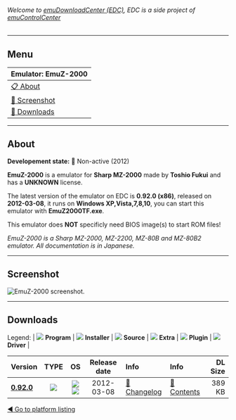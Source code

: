 ###### Welcome to [emuDownloadCenter (EDC)](https://github.com/PhoenixInteractiveNL/emuDownloadCenter/wiki/), EDC is a side project of [emuControlCenter](https://github.com/PhoenixInteractiveNL/emuControlCenter/wiki/)
***
## Menu
| **Emulator: EmuZ-2000** |
|:---------|
| [:clipboard: About](#about) |
| [:sunrise: Screenshot](#screenshot) |
| [:floppy_disk: Downloads](#downloads) |
***
## About
**Developement state:** :red_circle: Non-active (2012)

**EmuZ-2000** is a emulator for **Sharp MZ-2000** made by **Toshio Fukui** and has a **UNKNOWN** license.

The latest version of the emulator on EDC is **0.92.0 (x86)**, released on **2012-03-08**, it runs on **Windows XP,Vista,7,8,10**, you can start this emulator with **EmuZ2000TF.exe**.

This emulator does **NOT** specificly need BIOS image(s) to start ROM files!

_EmuZ-2000 is a Sharp MZ-2000, MZ-2200, MZ-80B and MZ-80B2 emulator. All documentation is in Japanese._
***
## Screenshot
![](https://raw.githubusercontent.com/PhoenixInteractiveNL/emuDownloadCenter/master/hooks/emuz2000/emulator_screen_01.jpg "EmuZ-2000 screenshot.")
***
## Downloads
Legend:
| ![](https://raw.githubusercontent.com/wiki/PhoenixInteractiveNL/emuDownloadCenter/images_misc/icon_program_24.png) **Program** | 
![](https://raw.githubusercontent.com/wiki/PhoenixInteractiveNL/emuDownloadCenter/images_misc/icon_installer_24.png) **Installer** | 
![](https://raw.githubusercontent.com/wiki/PhoenixInteractiveNL/emuDownloadCenter/images_misc/icon_source_code_24.png) **Source** | 
![](https://raw.githubusercontent.com/wiki/PhoenixInteractiveNL/emuDownloadCenter/images_misc/icon_extra_24.png) **Extra** | 
![](https://raw.githubusercontent.com/wiki/PhoenixInteractiveNL/emuDownloadCenter/images_misc/icon_plugin_24.png) **Plugin** | 
![](https://raw.githubusercontent.com/wiki/PhoenixInteractiveNL/emuDownloadCenter/images_misc/icon_driver_24.png) **Driver** | 


| Version  | TYPE | OS | Release date  | Info       | Info       | DL Size    |
|:---------|:----:|:--:|:-------------:|:-----------|:-----------|-----------:|
| [**0.92.0**](https://github.com/PhoenixInteractiveNL/edc-repo0004/raw/master/emuz2000/0.92.0.7z) | ![](https://raw.githubusercontent.com/wiki/PhoenixInteractiveNL/emuDownloadCenter/images_misc/icon_program_24.png) | ![](https://raw.githubusercontent.com/wiki/PhoenixInteractiveNL/emuDownloadCenter/images_misc/logo_windows_24.png)![](https://raw.githubusercontent.com/wiki/PhoenixInteractiveNL/emuDownloadCenter/images_misc/icon_32-bit_24.png) | 2012-03-08 | [:page_facing_up: Changelog](https://github.com/PhoenixInteractiveNL/edc-repo0004/blob/master/emuz2000/0.92.0_changelog.txt) | [:mag_right: Contents](https://github.com/PhoenixInteractiveNL/edc-repo0004/blob/master/emuz2000/0.92.0_contents.txt) | 389 KB |

[:arrow_backward: Go to platform listing](https://github.com/PhoenixInteractiveNL/emuDownloadCenter/wiki/EDC-Platform-List)
